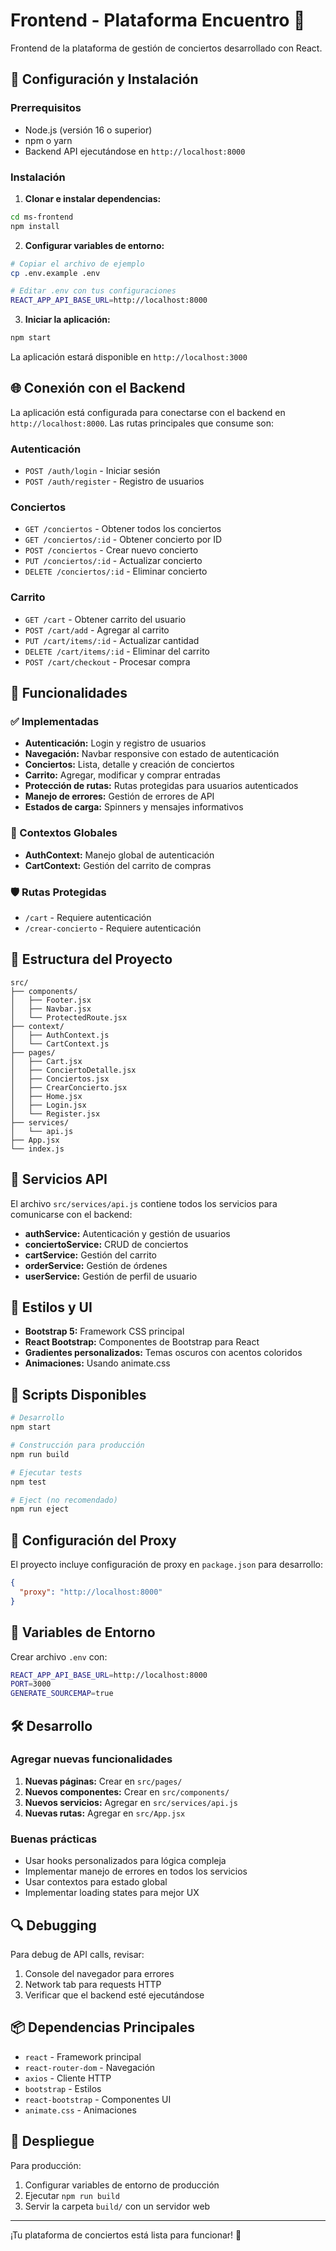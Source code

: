 # Frontend - Plataforma Encuentro 🎤

Frontend de la plataforma de gestión de conciertos desarrollado con React.

## 🚀 Configuración y Instalación

### Prerrequisitos
- Node.js (versión 16 o superior)
- npm o yarn
- Backend API ejecutándose en `http://localhost:8000`

### Instalación

1. **Clonar e instalar dependencias:**
```bash
cd ms-frontend
npm install
```

2. **Configurar variables de entorno:**
```bash
# Copiar el archivo de ejemplo
cp .env.example .env

# Editar .env con tus configuraciones
REACT_APP_API_BASE_URL=http://localhost:8000
```

3. **Iniciar la aplicación:**
```bash
npm start
```

La aplicación estará disponible en `http://localhost:3000`

## 🌐 Conexión con el Backend

La aplicación está configurada para conectarse con el backend en `http://localhost:8000`. Las rutas principales que consume son:

### Autenticación
- `POST /auth/login` - Iniciar sesión
- `POST /auth/register` - Registro de usuarios

### Conciertos
- `GET /conciertos` - Obtener todos los conciertos
- `GET /conciertos/:id` - Obtener concierto por ID
- `POST /conciertos` - Crear nuevo concierto
- `PUT /conciertos/:id` - Actualizar concierto
- `DELETE /conciertos/:id` - Eliminar concierto

### Carrito
- `GET /cart` - Obtener carrito del usuario
- `POST /cart/add` - Agregar al carrito
- `PUT /cart/items/:id` - Actualizar cantidad
- `DELETE /cart/items/:id` - Eliminar del carrito
- `POST /cart/checkout` - Procesar compra

## 🎯 Funcionalidades

### ✅ Implementadas
- **Autenticación:** Login y registro de usuarios
- **Navegación:** Navbar responsive con estado de autenticación
- **Conciertos:** Lista, detalle y creación de conciertos
- **Carrito:** Agregar, modificar y comprar entradas
- **Protección de rutas:** Rutas protegidas para usuarios autenticados
- **Manejo de errores:** Gestión de errores de API
- **Estados de carga:** Spinners y mensajes informativos

### 🔄 Contextos Globales
- **AuthContext:** Manejo global de autenticación
- **CartContext:** Gestión del carrito de compras

### 🛡️ Rutas Protegidas
- `/cart` - Requiere autenticación
- `/crear-concierto` - Requiere autenticación

## 📁 Estructura del Proyecto

```
src/
├── components/
│   ├── Footer.jsx
│   ├── Navbar.jsx
│   └── ProtectedRoute.jsx
├── context/
│   ├── AuthContext.js
│   └── CartContext.js
├── pages/
│   ├── Cart.jsx
│   ├── ConciertoDetalle.jsx
│   ├── Conciertos.jsx
│   ├── CrearConcierto.jsx
│   ├── Home.jsx
│   ├── Login.jsx
│   └── Register.jsx
├── services/
│   └── api.js
├── App.jsx
└── index.js
```

## 🔧 Servicios API

El archivo `src/services/api.js` contiene todos los servicios para comunicarse con el backend:

- **authService:** Autenticación y gestión de usuarios
- **conciertoService:** CRUD de conciertos
- **cartService:** Gestión del carrito
- **orderService:** Gestión de órdenes
- **userService:** Gestión de perfil de usuario

## 🎨 Estilos y UI

- **Bootstrap 5:** Framework CSS principal
- **React Bootstrap:** Componentes de Bootstrap para React
- **Gradientes personalizados:** Temas oscuros con acentos coloridos
- **Animaciones:** Usando animate.css

## 🚀 Scripts Disponibles

```bash
# Desarrollo
npm start

# Construcción para producción
npm run build

# Ejecutar tests
npm test

# Eject (no recomendado)
npm run eject
```

## 🔧 Configuración del Proxy

El proyecto incluye configuración de proxy en `package.json` para desarrollo:

```json
{
  "proxy": "http://localhost:8000"
}
```

## 📝 Variables de Entorno

Crear archivo `.env` con:

```bash
REACT_APP_API_BASE_URL=http://localhost:8000
PORT=3000
GENERATE_SOURCEMAP=true
```

## 🛠️ Desarrollo

### Agregar nuevas funcionalidades

1. **Nuevas páginas:** Crear en `src/pages/`
2. **Nuevos componentes:** Crear en `src/components/`
3. **Nuevos servicios:** Agregar en `src/services/api.js`
4. **Nuevas rutas:** Agregar en `src/App.jsx`

### Buenas prácticas

- Usar hooks personalizados para lógica compleja
- Implementar manejo de errores en todos los servicios
- Usar contextos para estado global
- Implementar loading states para mejor UX

## 🔍 Debugging

Para debug de API calls, revisar:
1. Console del navegador para errores
2. Network tab para requests HTTP
3. Verificar que el backend esté ejecutándose

## 📦 Dependencias Principales

- `react` - Framework principal
- `react-router-dom` - Navegación
- `axios` - Cliente HTTP
- `bootstrap` - Estilos
- `react-bootstrap` - Componentes UI
- `animate.css` - Animaciones

## 🚀 Despliegue

Para producción:

1. Configurar variables de entorno de producción
2. Ejecutar `npm run build`
3. Servir la carpeta `build/` con un servidor web

---

¡Tu plataforma de conciertos está lista para funcionar! 🎵

